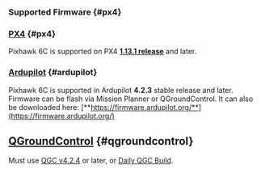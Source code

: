 ### Supported Firmware {#px4}

### [PX4](https://github.com/PX4/PX4-Autopilot/releases) {#px4}

Pixhawk 6C is supported on PX4 [**1.13.1 release**](https://github.com/PX4/PX4-Autopilot/releases/tag/v1.13.1) and later.

### [Ardupilot](https://firmware.ardupilot.org/Copter/) {#ardupilot}

Pixhawk 6C is supported in Ardupilot **4.2.3** stable release and later. Firmware can be flash via Mission Planner or QGroundControl. It can also be downloaded here: [**https://firmware.ardupilot.org/**](https://firmware.ardupilot.org/)

## [QGroundControl](http://qgroundcontrol.com/) {#qgroundcontrol}

Must use [QGC v4.2.4](https://github.com/mavlink/qgroundcontrol/releases) or later, or [Daily QGC Build](https://docs.qgroundcontrol.com/master/en/getting_started/download_and_install.html#daily-builds).

